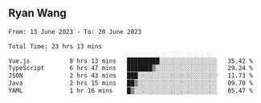 ## Ryan Wang

<!--START_SECTION:waka-->

```txt
From: 13 June 2023 - To: 20 June 2023

Total Time: 23 hrs 13 mins

Vue.js           8 hrs 13 mins   █████████░░░░░░░░░░░░░░░░   35.42 %
TypeScript       6 hrs 47 mins   ███████▒░░░░░░░░░░░░░░░░░   29.24 %
JSON             2 hrs 43 mins   ███░░░░░░░░░░░░░░░░░░░░░░   11.73 %
Java             2 hrs 15 mins   ██▒░░░░░░░░░░░░░░░░░░░░░░   09.70 %
YAML             1 hr 16 mins    █▒░░░░░░░░░░░░░░░░░░░░░░░   05.47 %
```

<!--END_SECTION:waka-->
